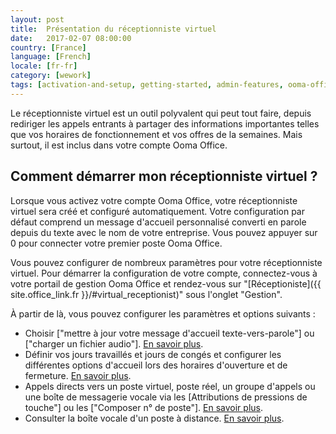```yaml
---
layout: post
title:  Présentation du réceptionniste virtuel
date:   2017-02-07 08:00:00
country: [France]
language: [French]
locale: [fr-fr]
category: [wework]
tags: [activation-and-setup, getting-started, admin-features, ooma-office-manager, wework]
---
```


Le réceptionniste virtuel est un outil polyvalent qui peut tout faire, depuis rediriger les appels entrants à partager des informations importantes telles que vos horaires de fonctionnement et vos offres de la semaines. Mais surtout, il est inclus dans votre compte Ooma Office.

## Comment démarrer mon réceptionniste virtuel ?

Lorsque vous activez votre compte Ooma Office, votre réceptionniste virtuel sera créé et configuré automatiquement. Votre configuration par défaut comprend un message d'accueil personnalisé converti en parole depuis du texte avec le nom de votre entreprise. Vous pouvez appuyer sur 0 pour connecter votre premier poste Ooma Office.

Vous pouvez configurer de nombreux paramètres pour votre réceptionniste virtuel. Pour démarrer la configuration de votre compte, connectez-vous à votre portail de gestion Ooma Office et rendez-vous sur "[Réceptioniste]({{ site.office_link.fr }}/#virtual_receptionist)" sous l'onglet "Gestion".

À partir de là, vous pouvez configurer les paramètres et options suivants :

* Choisir ["mettre à jour votre message d'accueil texte-vers-parole"] ou ["charger un fichier audio"]. [En savoir plus](/fr/fr/virtual-receptionist-greeting-options).
* Définir vos jours travaillés et jours de congés et configurer les différentes options d'accueil lors des horaires d'ouverture et de fermeture. [En savoir plus](/fr/fr/configuring-business-and-holiday-hours-with-the-virtual-receptionist).
* Appels directs vers un poste virtuel, poste réel, un groupe d'appels ou une boîte de messagerie vocale via les [Attributions de pressions de touche"] ou les ["Composer n° de poste"]. [En savoir plus](/fr/fr/directing-incoming-calls-with-the-virtual-receptionist).
* Consulter la boîte vocale d'un poste à distance. [En savoir plus](/fr/fr/voicemail).